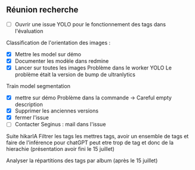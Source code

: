 ## Réunion recherche

- [ ] Ouvrir une issue YOLO pour le fonctionnement des tags dans l'évaluation

Classification de l'orientation des images :
 - [x] Mettre les model sur démo
 - [x] Documenter les modèle dans redmine
 - [x] Lancer sur toutes les images
       Problème dans le worker YOLO
       Le problème était la version de bump de ultranlytics 

Train model segmentation
 - [x] mettre sur démo
       Problème dans la commande -> Careful empty description
 - [x] Supprimer les anciennes versions
 - [x] fermer l'issue
 - [ ] Contacter Seginus : mail dans l'issue 

Suite hikarIA
Filtrer les tags les mettres tags, avoir un ensemble de tags et faire de l'inférence pour chatGPT peut etre trop de tag et donc de la hierachie (présentation avoir fini le 15 juillet)

Analyser la répartitions des tags par album (après le 15 juillet)

